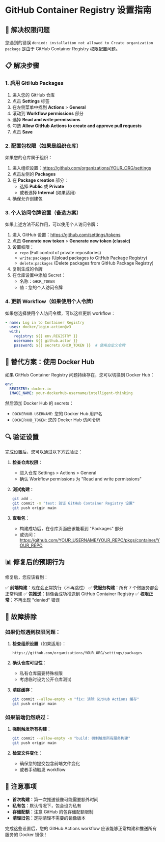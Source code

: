 # GitHub Container Registry 设置指南

## 🔧 解决权限问题

您遇到的错误 `denied: installation not allowed to Create organization package` 是由于 GitHub Container Registry 权限配置问题。

## 📋 解决步骤

### 1. 启用 GitHub Packages

1. 进入您的 GitHub 仓库
2. 点击 **Settings** 标签
3. 在左侧菜单中找到 **Actions** > **General**
4. 滚动到 **Workflow permissions** 部分
5. 选择 **Read and write permissions**
6. 勾选 **Allow GitHub Actions to create and approve pull requests**
7. 点击 **Save**

### 2. 配置包权限（如果是组织仓库）

如果您的仓库属于组织：

1. 进入组织设置：https://github.com/organizations/YOUR_ORG/settings
2. 点击左侧的 **Packages**
3. 在 **Package creation** 部分：
   - 选择 **Public** 或 **Private**
   - 或者选择 **Internal** (如果适用)
4. 确保允许创建包

### 3. 个人访问令牌设置（备选方案）

如果上述方法不起作用，可以使用个人访问令牌：

1. 进入 GitHub 设置：https://github.com/settings/tokens
2. 点击 **Generate new token** > **Generate new token (classic)**
3. 设置权限：
   - `repo` (Full control of private repositories)
   - `write:packages` (Upload packages to GitHub Package Registry)
   - `delete:packages` (Delete packages from GitHub Package Registry)
4. 复制生成的令牌
5. 在仓库设置中添加 Secret：
   - 名称：`GHCR_TOKEN`
   - 值：您的个人访问令牌

### 4. 更新 Workflow（如果使用个人令牌）

如果您选择使用个人访问令牌，可以这样更新 workflow：

```yaml
- name: Log in to Container Registry
  uses: docker/login-action@v3
  with:
    registry: ${{ env.REGISTRY }}
    username: ${{ github.actor }}
    password: ${{ secrets.GHCR_TOKEN }}  # 使用自定义令牌
```

## 🚀 替代方案：使用 Docker Hub

如果 GitHub Container Registry 问题持续存在，您可以切换到 Docker Hub：

```yaml
env:
  REGISTRY: docker.io
  IMAGE_NAME: your-dockerhub-username/intelligent-thinking
```

然后添加 Docker Hub 的 secrets：
- `DOCKERHUB_USERNAME`: 您的 Docker Hub 用户名
- `DOCKERHUB_TOKEN`: 您的 Docker Hub 访问令牌

## 🔍 验证设置

完成设置后，您可以通过以下方式验证：

1. **检查仓库权限**：
   - 进入仓库 Settings > Actions > General
   - 确认 Workflow permissions 为 "Read and write permissions"

2. **测试构建**：
   ```bash
   git add .
   git commit -m "test: 验证 GitHub Container Registry 设置"
   git push origin main
   ```

3. **查看包**：
   - 构建成功后，在仓库页面应该能看到 "Packages" 部分
   - 或访问：https://github.com/YOUR_USERNAME/YOUR_REPO/pkgs/container/YOUR_REPO

## 📊 修复后的预期行为

修复后，您应该看到：

✅ **前端构建**：现在会正常执行（不再跳过）
✅ **微服务构建**：所有 7 个微服务都会正常构建
✅ **包推送**：镜像会成功推送到 GitHub Container Registry
✅ **权限正常**：不再出现 "denied" 错误

## 🔧 故障排除

### 如果仍然遇到权限问题：

1. **检查组织设置**（如果适用）：
   ```
   https://github.com/organizations/YOUR_ORG/settings/packages
   ```

2. **确认仓库可见性**：
   - 私有仓库需要特殊权限
   - 考虑临时设为公开仓库测试

3. **清除缓存**：
   ```bash
   git commit --allow-empty -m "fix: 清除 GitHub Actions 缓存"
   git push origin main
   ```

### 如果前端仍然跳过：

1. **强制触发所有构建**：
   ```bash
   git commit --allow-empty -m "build: 强制触发所有服务构建"
   git push origin main
   ```

2. **检查文件变化**：
   - 确保您的提交包含前端文件变化
   - 或者手动触发 workflow

## 📝 注意事项

- **首次构建**：第一次推送镜像可能需要额外时间
- **私有包**：默认情况下，包会设为私有
- **存储配额**：注意 GitHub 的包存储配额限制
- **清理旧包**：定期清理不需要的镜像版本

完成这些设置后，您的 GitHub Actions workflow 应该能够正常构建和推送所有服务的 Docker 镜像！ 